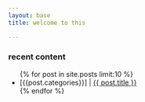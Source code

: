 ```yaml
---
layout: base
title: welcome to this

---
```

<h3>recent content</h3>
<p>
<ul>
  {% for post in site.posts limit:10 %}
      <li>
          [{{post.categories}}] | <a href="{{ post.url }}">{{ post.title }}</a>
      </li>
  {% endfor %}
</ul>
</p>  